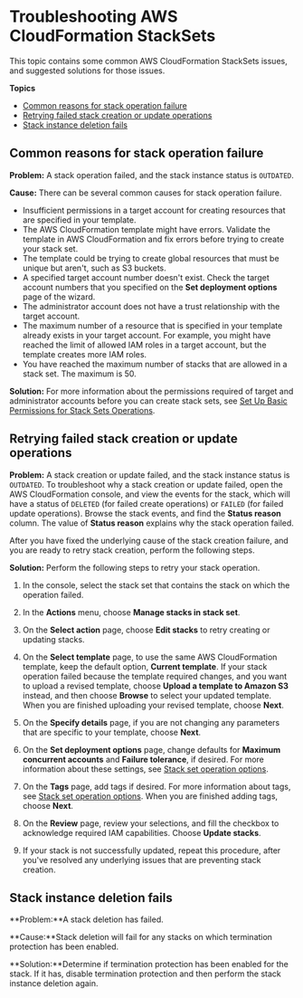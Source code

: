 # Troubleshooting AWS CloudFormation StackSets<a name="stacksets-troubleshooting"></a>

This topic contains some common AWS CloudFormation StackSets issues, and suggested solutions for those issues\.

**Topics**
+ [Common reasons for stack operation failure](#w4ab1c19c25b6)
+ [Retrying failed stack creation or update operations](#w4ab1c19c25b8)
+ [Stack instance deletion fails](#stack-instance-delete-fails)

## Common reasons for stack operation failure<a name="w4ab1c19c25b6"></a>

**Problem:** A stack operation failed, and the stack instance status is `OUTDATED`\.

**Cause:** There can be several common causes for stack operation failure\.
+ Insufficient permissions in a target account for creating resources that are specified in your template\.
+ The AWS CloudFormation template might have errors\. Validate the template in AWS CloudFormation and fix errors before trying to create your stack set\.
+ The template could be trying to create global resources that must be unique but aren't, such as S3 buckets\.
+ A specified target account number doesn't exist\. Check the target account numbers that you specified on the **Set deployment options** page of the wizard\.
+ The administrator account does not have a trust relationship with the target account\.
+ The maximum number of a resource that is specified in your template already exists in your target account\. For example, you might have reached the limit of allowed IAM roles in a target account, but the template creates more IAM roles\.
+ You have reached the maximum number of stacks that are allowed in a stack set\. The maximum is 50\.

**Solution:** For more information about the permissions required of target and administrator accounts before you can create stack sets, see [Set Up Basic Permissions for Stack Sets Operations](stacksets-prereqs.md#stacksets-prereqs-accountsetup)\.

## Retrying failed stack creation or update operations<a name="w4ab1c19c25b8"></a>

**Problem:** A stack creation or update failed, and the stack instance status is `OUTDATED`\. To troubleshoot why a stack creation or update failed, open the AWS CloudFormation console, and view the events for the stack, which will have a status of `DELETED` \(for failed create operations\) or `FAILED` \(for failed update operations\)\. Browse the stack events, and find the **Status reason** column\. The value of **Status reason** explains why the stack operation failed\.

After you have fixed the underlying cause of the stack creation failure, and you are ready to retry stack creation, perform the following steps\.

**Solution:** Perform the following steps to retry your stack operation\.

1. In the console, select the stack set that contains the stack on which the operation failed\.

1. In the **Actions** menu, choose **Manage stacks in stack set**\.

1. On the **Select action** page, choose **Edit stacks** to retry creating or updating stacks\.

1. On the **Select template** page, to use the same AWS CloudFormation template, keep the default option, **Current template**\. If your stack operation failed because the template required changes, and you want to upload a revised template, choose **Upload a template to Amazon S3** instead, and then choose **Browse** to select your updated template\. When you are finished uploading your revised template, choose **Next**\.

1. On the **Specify details** page, if you are not changing any parameters that are specific to your template, choose **Next**\.

1. On the **Set deployment options** page, change defaults for **Maximum concurrent accounts** and **Failure tolerance**, if desired\. For more information about these settings, see [Stack set operation options](stacksets-concepts.md#stackset-ops-options)\.

1. On the **Tags** page, add tags if desired\. For more information about tags, see [Stack set operation options](stacksets-concepts.md#stackset-ops-options)\. When you are finished adding tags, choose **Next**\.

1. On the **Review** page, review your selections, and fill the checkbox to acknowledge required IAM capabilities\. Choose **Update stacks**\.

1. If your stack is not successfully updated, repeat this procedure, after you've resolved any underlying issues that are preventing stack creation\.

## Stack instance deletion fails<a name="stack-instance-delete-fails"></a>

**Problem:**A stack deletion has failed\.

**Cause:**Stack deletion will fail for any stacks on which termination protection has been enabled\. 

**Solution:**Determine if termination protection has been enabled for the stack\. If it has, disable termination protection and then perform the stack instance deletion again\.